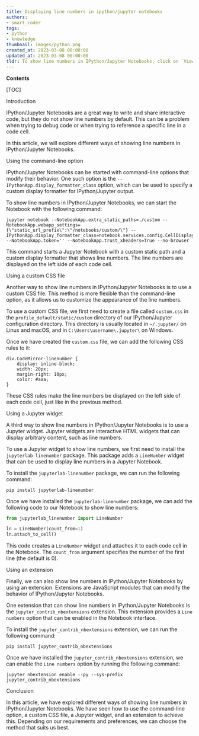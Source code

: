```yaml
---
title: Displaying line numbers in ipython/jupyter notebooks
authors:
- smart_coder
tags:
- python
- knowledge
thumbnail: images/python.png
created_at: 2023-03-08 00:00:00
updated_at: 2023-03-08 00:00:00
tldr: To show line numbers in IPython/Jupyter Notebooks, click on `View` in the toolbar, then `Toggle Line Numbers`.
---
```


**Contents**

[TOC]

Introduction

IPython/Jupyter Notebooks are a great way to write and share interactive code, but they do not show line numbers by default. This can be a problem when trying to debug code or when trying to reference a specific line in a code cell.

In this article, we will explore different ways of showing line numbers in IPython/Jupyter Notebooks.

Using the command-line option

IPython/Jupyter Notebooks can be started with command-line options that modify their behavior. One such option is the `--IPythonApp.display_formatter_class` option, which can be used to specify a custom display formatter for IPython/Jupyter output.

To show line numbers in IPython/Jupyter Notebooks, we can start the Notebook with the following command:

```
jupyter notebook --NotebookApp.extra_static_paths=./custom --NotebookApp.webapp_settings={\"static_url_prefix\":\"/notebooks/custom/\"} --IPythonApp.display_formatter_class=notebook.services.config.CellDisplayFormatter --NotebookApp.token='' --NotebookApp.trust_xheaders=True --no-browser
```

This command starts a Jupyter Notebook with a custom static path and a custom display formatter that shows line numbers. The line numbers are displayed on the left side of each code cell.

Using a custom CSS file

Another way to show line numbers in IPython/Jupyter Notebooks is to use a custom CSS file. This method is more flexible than the command-line option, as it allows us to customize the appearance of the line numbers.

To use a custom CSS file, we first need to create a file called `custom.css` in the `profile_default/static/custom` directory of our IPython/Jupyter configuration directory. This directory is usually located in `~/.jupyter/` on Linux and macOS, and in `C:\Users\username\.jupyter\` on Windows.

Once we have created the `custom.css` file, we can add the following CSS rules to it:

```
div.CodeMirror-linenumber {
    display: inline-block;
    width: 20px;
    margin-right: 10px;
    color: #aaa;
}
```

These CSS rules make the line numbers be displayed on the left side of each code cell, just like in the previous method.

Using a Jupyter widget

A third way to show line numbers in IPython/Jupyter Notebooks is to use a Jupyter widget. Jupyter widgets are interactive HTML widgets that can display arbitrary content, such as line numbers.

To use a Jupyter widget to show line numbers, we first need to install the `jupyterlab-linenumber` package. This package adds a `LineNumber` widget that can be used to display line numbers in a Jupyter Notebook.

To install the `jupyterlab-linenumber` package, we can run the following command:

```
pip install jupyterlab-linenumber
```

Once we have installed the `jupyterlab-linenumber` package, we can add the following code to our Notebook to show line numbers:

```python
from jupyterlab_linenumber import LineNumber

ln = LineNumber(count_from=1)
ln.attach_to_cell()
```

This code creates a `LineNumber` widget and attaches it to each code cell in the Notebook. The `count_from` argument specifies the number of the first line (the default is 0).

Using an extension

Finally, we can also show line numbers in IPython/Jupyter Notebooks by using an extension. Extensions are JavaScript modules that can modify the behavior of IPython/Jupyter Notebooks.

One extension that can show line numbers in IPython/Jupyter Notebooks is the `jupyter_contrib_nbextensions` extension. This extension provides a `Line numbers` option that can be enabled in the Notebook interface.

To install the `jupyter_contrib_nbextensions` extension, we can run the following command:

```
pip install jupyter_contrib_nbextensions
```

Once we have installed the `jupyter_contrib_nbextensions` extension, we can enable the `Line numbers` option by running the following command:

```
jupyter nbextension enable --py --sys-prefix jupyter_contrib_nbextensions
```

Conclusion

In this article, we have explored different ways of showing line numbers in IPython/Jupyter Notebooks. We have seen how to use the command-line option, a custom CSS file, a Jupyter widget, and an extension to achieve this. Depending on our requirements and preferences, we can choose the method that suits us best.

